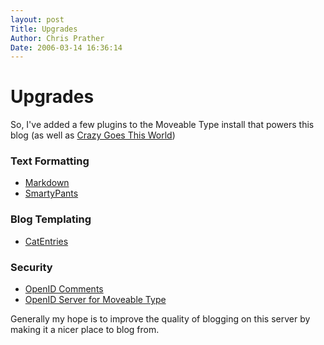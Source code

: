 ```yaml
---
layout: post
Title: Upgrades  
Author: Chris Prather
Date: 2006-03-14 16:36:14
---
```


# Upgrades
So, I've added a few plugins to the Moveable Type install that powers this blog (as well as [Crazy Goes This World][1])

### Text Formatting 
* [Markdown][2]                                     
* [SmartyPants][3]

### Blog Templating
* [CatEntries][4]

### Security
* [OpenID Comments][5]
* [OpenID Server for Moveable Type][6]

Generally my hope is to improve the quality of blogging on this server by making it a nicer place to blog from. 

[1]: http://rowland.prather.org
[2]: http://daringfireball.net/projects/markdown/ 
[3]: http://daringfireball.net/projects/smartypants/
[4]: http://markpasc.org/code/mt/catentries/
[5]: http://www.sixapart.com/pronet/docs/powertools
[6]: http://markpasc.org/code/mt/openid_comments/




